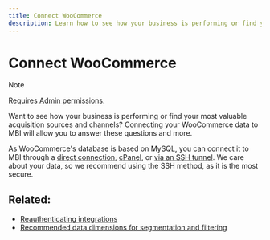 ```yaml
---
title: Connect WooCommerce
description: Learn how to see how your business is performing or find your most valuable acquisition sources and channels.
---
```

# Connect WooCommerce

>[!NOTE]
>
>[Requires Admin permissions.](../../../administrator/user-management/user-management.md)

Want to see how your business is performing or find your most valuable acquisition sources and channels? Connecting your WooCommerce data to MBI will allow you to answer these questions and more.

As WooCommerce's database is based on MySQL, you can connect it to MBI through a [direct connection](../integrations/mysql-via-a-direct-connection.md), [cPanel](../integrations/mysql-via-cpanel.md), or [via an SSH tunnel](../integrations/mysql-via-ssh-tunnel.md). We care about your data, so we recommend using the SSH method, as it is the most secure.

## Related:

* [Reauthenticating integrations](https://support.magento.com/hc/en-us/articles/360016733151)
* [Recommended data dimensions for segmentation and filtering](../../../best-practices/segment-filter.md)
